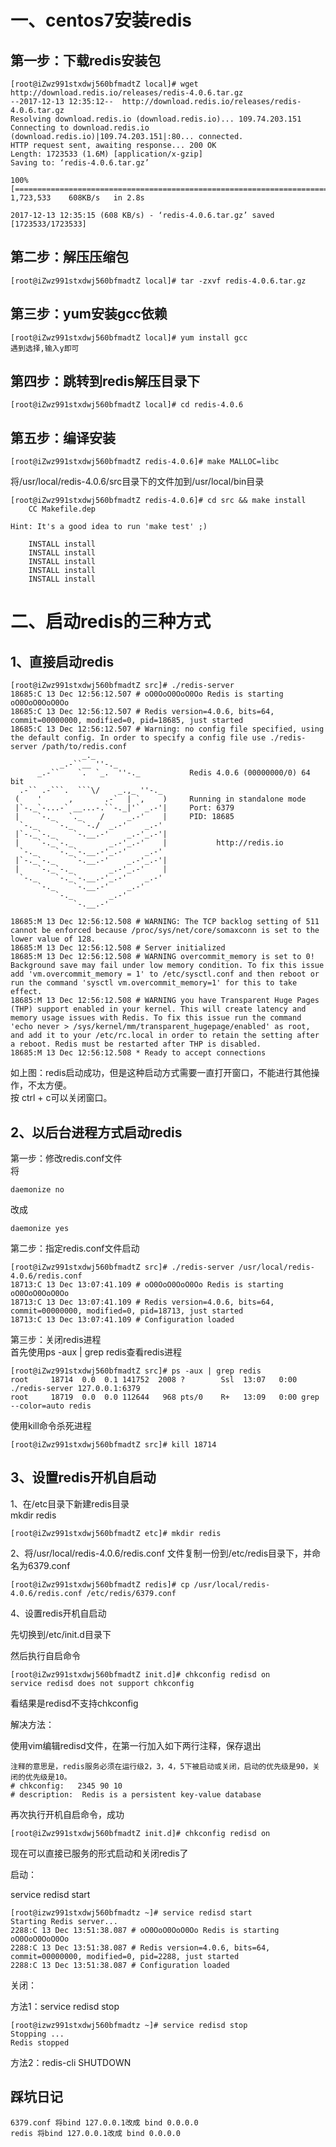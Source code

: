 # 一、centos7安装redis

## 第一步：下载redis安装包

```
[root@iZwz991stxdwj560bfmadtZ local]# wget http://download.redis.io/releases/redis-4.0.6.tar.gz
--2017-12-13 12:35:12--  http://download.redis.io/releases/redis-4.0.6.tar.gz
Resolving download.redis.io (download.redis.io)... 109.74.203.151
Connecting to download.redis.io (download.redis.io)|109.74.203.151|:80... connected.
HTTP request sent, awaiting response... 200 OK
Length: 1723533 (1.6M) [application/x-gzip]
Saving to: ‘redis-4.0.6.tar.gz’

100%[==========================================================================================================>] 1,723,533    608KB/s   in 2.8s   

2017-12-13 12:35:15 (608 KB/s) - ‘redis-4.0.6.tar.gz’ saved [1723533/1723533]
```

## 第二步：解压压缩包

```
[root@iZwz991stxdwj560bfmadtZ local]# tar -zxvf redis-4.0.6.tar.gz
```

## 第三步：yum安装gcc依赖

```
[root@iZwz991stxdwj560bfmadtZ local]# yum install gcc
遇到选择,输入y即可
```

## 第四步：跳转到redis解压目录下

```
[root@iZwz991stxdwj560bfmadtZ local]# cd redis-4.0.6
```

## 第五步：编译安装

```
[root@iZwz991stxdwj560bfmadtZ redis-4.0.6]# make MALLOC=libc
```

将/usr/local/redis-4.0.6/src目录下的文件加到/usr/local/bin目录

```
[root@iZwz991stxdwj560bfmadtZ redis-4.0.6]# cd src && make install
    CC Makefile.dep

Hint: It's a good idea to run 'make test' ;)

    INSTALL install
    INSTALL install
    INSTALL install
    INSTALL install
    INSTALL install
```

# 二、启动redis的三种方式

## 1、直接启动redis

    [root@iZwz991stxdwj560bfmadtZ src]# ./redis-server
    18685:C 13 Dec 12:56:12.507 # oO0OoO0OoO0Oo Redis is starting oO0OoO0OoO0Oo
    18685:C 13 Dec 12:56:12.507 # Redis version=4.0.6, bits=64, commit=00000000, modified=0, pid=18685, just started
    18685:C 13 Dec 12:56:12.507 # Warning: no config file specified, using the default config. In order to specify a config file use ./redis-server /path/to/redis.conf
                    _._                                                  
               _.-``__ ''-._                                             
          _.-``    `.  `_.  ''-._           Redis 4.0.6 (00000000/0) 64 bit
      .-`` .-```.  ```\/    _.,_ ''-._                                   
     (    '      ,       .-`  | `,    )     Running in standalone mode
     |`-._`-...-` __...-.``-._|'` _.-'|     Port: 6379
     |    `-._   `._    /     _.-'    |     PID: 18685
      `-._    `-._  `-./  _.-'    _.-'                                   
     |`-._`-._    `-.__.-'    _.-'_.-'|                                  
     |    `-._`-._        _.-'_.-'    |           http://redis.io        
      `-._    `-._`-.__.-'_.-'    _.-'                                   
     |`-._`-._    `-.__.-'    _.-'_.-'|                                  
     |    `-._`-._        _.-'_.-'    |                                  
      `-._    `-._`-.__.-'_.-'    _.-'                                   
          `-._    `-.__.-'    _.-'                                       
              `-._        _.-'                                           
                  `-.__.-'                                               

    18685:M 13 Dec 12:56:12.508 # WARNING: The TCP backlog setting of 511 cannot be enforced because /proc/sys/net/core/somaxconn is set to the lower value of 128.
    18685:M 13 Dec 12:56:12.508 # Server initialized
    18685:M 13 Dec 12:56:12.508 # WARNING overcommit_memory is set to 0! Background save may fail under low memory condition. To fix this issue add 'vm.overcommit_memory = 1' to /etc/sysctl.conf and then reboot or run the command 'sysctl vm.overcommit_memory=1' for this to take effect.
    18685:M 13 Dec 12:56:12.508 # WARNING you have Transparent Huge Pages (THP) support enabled in your kernel. This will create latency and memory usage issues with Redis. To fix this issue run the command 'echo never > /sys/kernel/mm/transparent_hugepage/enabled' as root, and add it to your /etc/rc.local in order to retain the setting after a reboot. Redis must be restarted after THP is disabled.
    18685:M 13 Dec 12:56:12.508 * Ready to accept connections

如上图：redis启动成功，但是这种启动方式需要一直打开窗口，不能进行其他操作，不太方便。  
按 ctrl + c可以关闭窗口。

## 2、以后台进程方式启动redis

第一步：修改redis.conf文件  
将

```
daemonize no
```

改成

```
daemonize yes
```

第二步：指定redis.conf文件启动

```
[root@iZwz991stxdwj560bfmadtZ src]# ./redis-server /usr/local/redis-4.0.6/redis.conf 
18713:C 13 Dec 13:07:41.109 # oO0OoO0OoO0Oo Redis is starting oO0OoO0OoO0Oo
18713:C 13 Dec 13:07:41.109 # Redis version=4.0.6, bits=64, commit=00000000, modified=0, pid=18713, just started
18713:C 13 Dec 13:07:41.109 # Configuration loaded
```

第三步：关闭redis进程  
首先使用ps -aux \| grep redis查看redis进程

```
[root@iZwz991stxdwj560bfmadtZ src]# ps -aux | grep redis
root     18714  0.0  0.1 141752  2008 ?        Ssl  13:07   0:00 ./redis-server 127.0.0.1:6379
root     18719  0.0  0.0 112644   968 pts/0    R+   13:09   0:00 grep --color=auto redis
```

使用kill命令杀死进程

```
[root@iZwz991stxdwj560bfmadtZ src]# kill 18714
```

## 3、设置redis开机自启动

1、在/etc目录下新建redis目录  
mkdir redis

```
[root@iZwz991stxdwj560bfmadtZ etc]# mkdir redis
```

2、将/usr/local/redis-4.0.6/redis.conf 文件复制一份到/etc/redis目录下，并命名为6379.conf

```
[root@iZwz991stxdwj560bfmadtZ redis]# cp /usr/local/redis-4.0.6/redis.conf /etc/redis/6379.conf
```

4、设置redis开机自启动

先切换到/etc/init.d目录下

然后执行自启命令

```
[root@iZwz991stxdwj560bfmadtZ init.d]# chkconfig redisd on
service redisd does not support chkconfig
```

看结果是redisd不支持chkconfig

解决方法：

使用vim编辑redisd文件，在第一行加入如下两行注释，保存退出

```
注释的意思是，redis服务必须在运行级2，3，4，5下被启动或关闭，启动的优先级是90，关闭的优先级是10。
# chkconfig:   2345 90 10
# description:  Redis is a persistent key-value database
```

再次执行开机自启命令，成功

```
[root@iZwz991stxdwj560bfmadtZ init.d]# chkconfig redisd on
```

现在可以直接已服务的形式启动和关闭redis了

启动：

service redisd start

```
[root@izwz991stxdwj560bfmadtz ~]# service redisd start
Starting Redis server...
2288:C 13 Dec 13:51:38.087 # oO0OoO0OoO0Oo Redis is starting oO0OoO0OoO0Oo
2288:C 13 Dec 13:51:38.087 # Redis version=4.0.6, bits=64, commit=00000000, modified=0, pid=2288, just started
2288:C 13 Dec 13:51:38.087 # Configuration loaded
```

关闭：

方法1：service redisd stop

```
[root@izwz991stxdwj560bfmadtz ~]# service redisd stop
Stopping ...
Redis stopped
```

方法2：redis-cli SHUTDOWN

## 踩坑日记

```
6379.conf 将bind 127.0.0.1改成 bind 0.0.0.0
redis 将bind 127.0.0.1改成 bind 0.0.0.0
```



